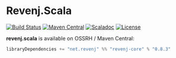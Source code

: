 Revenj.Scala
============

[![Build Status](https://travis-ci.org/ngs-doo/revenj.svg?branch=travis)](https://travis-ci.org/ngs-doo/revenj)
[![Maven Central](https://maven-badges.herokuapp.com/maven-central/net.revenj/revenj-core_2.12/badge.svg)](https://maven-badges.herokuapp.com/maven-central/net.revenj/revenj-core_2.12)
[![Scaladoc](https://javadoc-badge.appspot.com/net.revenj/revenj-core_2.12.svg?label=scaladoc)](http://javadoc-badge.appspot.com/net.revenj/revenj-core_2.12)
[![License](https://img.shields.io/badge/license-BSD%203--Clause-brightgreen.svg)](https://opensource.org/licenses/BSD-3-Clause)

**revenj.scala** is available on OSSRH / Maven Central:

```scala
libraryDependencies += "net.revenj" %% "revenj-core" % "0.8.3"
```

